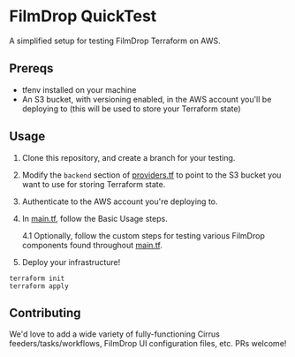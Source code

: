 # FilmDrop QuickTest

A simplified setup for testing FilmDrop Terraform on AWS. 

## Prereqs

- tfenv installed on your machine
- An S3 bucket, with versioning enabled, in the AWS account you'll be deploying to (this will be used to store your Terraform state)

## Usage

1. Clone this repository, and create a branch for your testing.

2. Modify the `backend` section of [providers.tf](./providers.tf) to point to the S3 bucket you want to use for storing Terraform state.

3. Authenticate to the AWS account you're deploying to.

4. In [main.tf](./main.tf), follow the Basic Usage steps.
    
    4.1 Optionally, follow the custom steps for testing various FilmDrop components found throughout [main.tf](./main.tf).

5. Deploy your infrastructure!

```HCL
terraform init
terraform apply
```

## Contributing

We'd love to add a wide variety of fully-functioning Cirrus feeders/tasks/workflows, FilmDrop UI configuration files, etc. PRs welcome!
